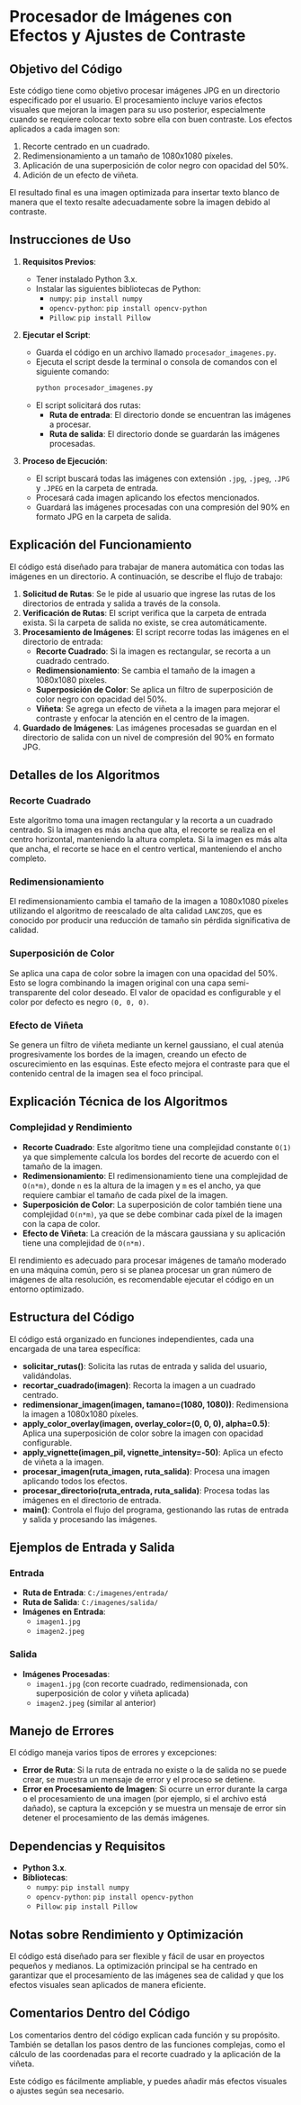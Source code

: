 # Procesador de Imágenes con Efectos y Ajustes de Contraste

## Objetivo del Código

Este código tiene como objetivo procesar imágenes JPG en un directorio especificado por el usuario. El procesamiento incluye varios efectos visuales que mejoran la imagen para su uso posterior, especialmente cuando se requiere colocar texto sobre ella con buen contraste. Los efectos aplicados a cada imagen son:

1. Recorte centrado en un cuadrado.
2. Redimensionamiento a un tamaño de 1080x1080 píxeles.
3. Aplicación de una superposición de color negro con opacidad del 50%.
4. Adición de un efecto de viñeta.

El resultado final es una imagen optimizada para insertar texto blanco de manera que el texto resalte adecuadamente sobre la imagen debido al contraste.

## Instrucciones de Uso

1. **Requisitos Previos**:
   - Tener instalado Python 3.x.
   - Instalar las siguientes bibliotecas de Python:
     - `numpy`: `pip install numpy`
     - `opencv-python`: `pip install opencv-python`
     - `Pillow`: `pip install Pillow`
2. **Ejecutar el Script**:

   - Guarda el código en un archivo llamado `procesador_imagenes.py`.
   - Ejecuta el script desde la terminal o consola de comandos con el siguiente comando:
     ```bash
     python procesador_imagenes.py
     ```
   - El script solicitará dos rutas:
     - **Ruta de entrada**: El directorio donde se encuentran las imágenes a procesar.
     - **Ruta de salida**: El directorio donde se guardarán las imágenes procesadas.

3. **Proceso de Ejecución**:
   - El script buscará todas las imágenes con extensión `.jpg`, `.jpeg`, `.JPG` y `.JPEG` en la carpeta de entrada.
   - Procesará cada imagen aplicando los efectos mencionados.
   - Guardará las imágenes procesadas con una compresión del 90% en formato JPG en la carpeta de salida.

## Explicación del Funcionamiento

El código está diseñado para trabajar de manera automática con todas las imágenes en un directorio. A continuación, se describe el flujo de trabajo:

1. **Solicitud de Rutas**: Se le pide al usuario que ingrese las rutas de los directorios de entrada y salida a través de la consola.
2. **Verificación de Rutas**: El script verifica que la carpeta de entrada exista. Si la carpeta de salida no existe, se crea automáticamente.
3. **Procesamiento de Imágenes**: El script recorre todas las imágenes en el directorio de entrada:
   - **Recorte Cuadrado**: Si la imagen es rectangular, se recorta a un cuadrado centrado.
   - **Redimensionamiento**: Se cambia el tamaño de la imagen a 1080x1080 píxeles.
   - **Superposición de Color**: Se aplica un filtro de superposición de color negro con opacidad del 50%.
   - **Viñeta**: Se agrega un efecto de viñeta a la imagen para mejorar el contraste y enfocar la atención en el centro de la imagen.
4. **Guardado de Imágenes**: Las imágenes procesadas se guardan en el directorio de salida con un nivel de compresión del 90% en formato JPG.

## Detalles de los Algoritmos

### Recorte Cuadrado

Este algoritmo toma una imagen rectangular y la recorta a un cuadrado centrado. Si la imagen es más ancha que alta, el recorte se realiza en el centro horizontal, manteniendo la altura completa. Si la imagen es más alta que ancha, el recorte se hace en el centro vertical, manteniendo el ancho completo.

### Redimensionamiento

El redimensionamiento cambia el tamaño de la imagen a 1080x1080 píxeles utilizando el algoritmo de reescalado de alta calidad `LANCZOS`, que es conocido por producir una reducción de tamaño sin pérdida significativa de calidad.

### Superposición de Color

Se aplica una capa de color sobre la imagen con una opacidad del 50%. Esto se logra combinando la imagen original con una capa semi-transparente del color deseado. El valor de opacidad es configurable y el color por defecto es negro `(0, 0, 0)`.

### Efecto de Viñeta

Se genera un filtro de viñeta mediante un kernel gaussiano, el cual atenúa progresivamente los bordes de la imagen, creando un efecto de oscurecimiento en las esquinas. Este efecto mejora el contraste para que el contenido central de la imagen sea el foco principal.

## Explicación Técnica de los Algoritmos

### Complejidad y Rendimiento

- **Recorte Cuadrado**: Este algoritmo tiene una complejidad constante `O(1)` ya que simplemente calcula los bordes del recorte de acuerdo con el tamaño de la imagen.
- **Redimensionamiento**: El redimensionamiento tiene una complejidad de `O(n*m)`, donde `n` es la altura de la imagen y `m` es el ancho, ya que requiere cambiar el tamaño de cada píxel de la imagen.
- **Superposición de Color**: La superposición de color también tiene una complejidad `O(n*m)`, ya que se debe combinar cada píxel de la imagen con la capa de color.
- **Efecto de Viñeta**: La creación de la máscara gaussiana y su aplicación tiene una complejidad de `O(n*m)`.

El rendimiento es adecuado para procesar imágenes de tamaño moderado en una máquina común, pero si se planea procesar un gran número de imágenes de alta resolución, es recomendable ejecutar el código en un entorno optimizado.

## Estructura del Código

El código está organizado en funciones independientes, cada una encargada de una tarea específica:

- **solicitar_rutas()**: Solicita las rutas de entrada y salida del usuario, validándolas.
- **recortar_cuadrado(imagen)**: Recorta la imagen a un cuadrado centrado.
- **redimensionar_imagen(imagen, tamano=(1080, 1080))**: Redimensiona la imagen a 1080x1080 píxeles.
- **apply_color_overlay(imagen, overlay_color=(0, 0, 0), alpha=0.5)**: Aplica una superposición de color sobre la imagen con opacidad configurable.
- **apply_vignette(imagen_pil, vignette_intensity=-50)**: Aplica un efecto de viñeta a la imagen.
- **procesar_imagen(ruta_imagen, ruta_salida)**: Procesa una imagen aplicando todos los efectos.
- **procesar_directorio(ruta_entrada, ruta_salida)**: Procesa todas las imágenes en el directorio de entrada.
- **main()**: Controla el flujo del programa, gestionando las rutas de entrada y salida y procesando las imágenes.

## Ejemplos de Entrada y Salida

### Entrada

- **Ruta de Entrada**: `C:/imagenes/entrada/`
- **Ruta de Salida**: `C:/imagenes/salida/`
- **Imágenes en Entrada**:
  - `imagen1.jpg`
  - `imagen2.jpeg`

### Salida

- **Imágenes Procesadas**:
  - `imagen1.jpg` (con recorte cuadrado, redimensionada, con superposición de color y viñeta aplicada)
  - `imagen2.jpeg` (similar al anterior)

## Manejo de Errores

El código maneja varios tipos de errores y excepciones:

- **Error de Ruta**: Si la ruta de entrada no existe o la de salida no se puede crear, se muestra un mensaje de error y el proceso se detiene.
- **Error en Procesamiento de Imagen**: Si ocurre un error durante la carga o el procesamiento de una imagen (por ejemplo, si el archivo está dañado), se captura la excepción y se muestra un mensaje de error sin detener el procesamiento de las demás imágenes.

## Dependencias y Requisitos

- **Python 3.x**.
- **Bibliotecas**:
  - `numpy`: `pip install numpy`
  - `opencv-python`: `pip install opencv-python`
  - `Pillow`: `pip install Pillow`

## Notas sobre Rendimiento y Optimización

El código está diseñado para ser flexible y fácil de usar en proyectos pequeños y medianos. La optimización principal se ha centrado en garantizar que el procesamiento de las imágenes sea de calidad y que los efectos visuales sean aplicados de manera eficiente.

## Comentarios Dentro del Código

Los comentarios dentro del código explican cada función y su propósito. También se detallan los pasos dentro de las funciones complejas, como el cálculo de las coordenadas para el recorte cuadrado y la aplicación de la viñeta.

Este código es fácilmente ampliable, y puedes añadir más efectos visuales o ajustes según sea necesario.
